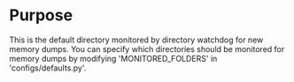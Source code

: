 # Purpose
This is the default directory monitored by directory watchdog for new memory dumps.
You can specify which directories should be monitored for memory dumps by modifying
'MONITORED_FOLDERS' in 'configs/defaults.py'.